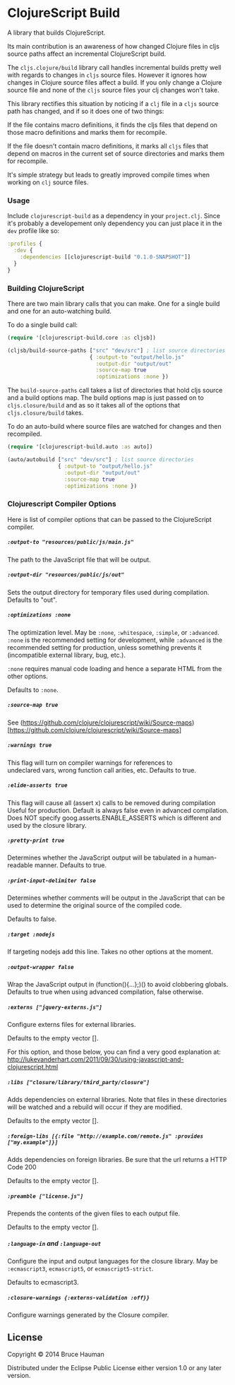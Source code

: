 # ClojureScript Build

A library that builds ClojureScript.

Its main contribution is an awareness of how changed Clojure files in
cljs source paths affect an incremental ClojureScript build.

The `cljs.clojure/build` library call handles incremental builds
pretty well with regards to changes in `cljs` source files. However it
ignores how changes in Clojure source files affect a build. If you
only change a Clojure source file and none of the `cljs` source files
your clj changes won't take.

This library rectifies this situation by noticing if a `clj` file in a
`cljs` source path has changed, and if so it does one of two things:

If the file contains macro definitions, it finds the cljs files that
depend on those macro definitions and marks them for recompile.

If the file doesn't contain macro definitions, it marks all `cljs`
files that depend on macros in the current set of source directories
and marks them for recompile.

It's simple strategy but leads to greatly improved compile times when
working on `clj` source files.

### Usage

Include `clojurescript-build` as a dependency in your `project.clj`.
Since it's probably a developement only dependency you can just place
it in the `dev` profile like so:

```clojure
:profiles {
  :dev {
    :dependencies [[clojurescript-build "0.1.0-SNAPSHOT"]]
  }
}
```

### Building ClojureScript

There are two main library calls that you can make. One for a single
build and one for an auto-watching build.

To do a single build call:

```clojure
(require '[clojurescript-build.core :as cljsb])

(cljsb/build-source-paths ["src" "dev/src"] ; list source directories
                          { :output-to "output/hello.js"
                            :output-dir "output/out"
                            :source-map true
                            :optimizations :none })
```

The `build-source-paths` call takes a list of directories that hold
cljs source and a build options map. The build options map is just
passed on to `cljs.closure/build` and as so it takes all of the
options that `cljs.closure/build` takes.

To do an auto-build where source files are watched for changes and then
recompiled.

```clojure
(require '[clojurescript-build.auto :as auto])

(auto/autobuild ["src" "dev/src"] ; list source directories
                { :output-to "output/hello.js"
                  :output-dir "output/out"
                  :source-map true
                  :optimizations :none })
```

### Clojurescript Compiler Options

Here is list of compiler options that can be passed to the
ClojureScript compiler.

##### `:output-to "resources/public/js/main.js"` 

The path to the JavaScript file that will be output.

##### `:output-dir "resources/public/js/out"`

Sets the output directory for temporary files used during
compilation. Defaults to "out".

##### `:optimizations :none`

The optimization level. May be `:none`, `:whitespace`, `:simple`, or
`:advanced`. `:none` is the recommended setting for development, while
`:advanced` is the recommended setting for production, unless something
prevents it (incompatible external library, bug, etc.).

`:none` requires manual code loading and hence a separate HTML from
the other options.

Defaults to `:none`.

##### `:source-map true`

See (https://github.com/clojure/clojurescript/wiki/Source-maps)[https://github.com/clojure/clojurescript/wiki/Source-maps]

##### `:warnings true`

This flag will turn on compiler warnings for references to  
undeclared vars, wrong function call arities, etc. Defaults to true.

##### `:elide-asserts true`

This flag will cause all (assert x) calls to be removed during compilation
Useful for production. Default is always false even in advanced compilation.
Does NOT specify goog.asserts.ENABLE_ASSERTS which is different and used by
the closure library.

##### `:pretty-print true`

Determines whether the JavaScript output will be tabulated in
a human-readable manner.  Defaults to true.

##### `:print-input-delimiter false`

Determines whether comments will be output in the JavaScript that
can be used to determine the original source of the compiled code.

Defaults to false.

##### `:target :nodejs`

If targeting nodejs add this line. Takes no other options at the moment.

##### `:output-wrapper false`

Wrap the JavaScript output in (function(){...};)() to avoid clobbering globals.
Defaults to true when using advanced compilation, false otherwise.

##### `:externs ["jquery-externs.js"]`

Configure externs files for external libraries.

Defaults to the empty vector [].

For this option, and those below, you can find a very good explanation at:
   http://lukevanderhart.com/2011/09/30/using-javascript-and-clojurescript.html

##### `:libs ["closure/library/third_party/closure"]`

Adds dependencies on external libraries.  Note that files in these directories will be
watched and a rebuild will occur if they are modified.

Defaults to the empty vector [].

##### `:foreign-libs [{:file "http://example.com/remote.js" :provides  ["my.example"]}]`

Adds dependencies on foreign libraries. Be sure that the url returns a HTTP Code 200

Defaults to the empty vector [].

##### `:preamble ["license.js"]`

Prepends the contents of the given files to each output file.

Defaults to the empty vector [].
          
##### `:language-in` and `:language-out`

Configure the input and output languages for the closure library.
May be `:ecmascript3`, `ecmascript5`, or `ecmascript5-strict`.

Defaults to ecmascript3.

##### `:closure-warnings {:externs-validation :off}}`

Configure warnings generated by the Closure compiler.

## License

Copyright © 2014 Bruce Hauman

Distributed under the Eclipse Public License either version 1.0 or any
later version.
